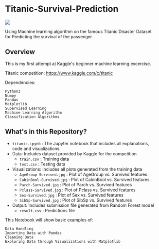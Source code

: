 # Titanic-Survival-Prediction

<img src="https://images8.alphacoders.com/405/405029.jpg">

Using Machine learning algorithm on the famous Titanic Disaster Dataset for Predicting the survival of the passenger
                                                                    
## Overview
This is my first attempt at Kaggle's beginner machine learning excercise.

Titanic competition: https://www.kaggle.com/c/titanic

Dependencies:

    Python3
    Numpy
    Pandas
    Matplotlib
    Supervised Learning
    Machine Learning Algorithm
    Classification Algorithms

## What's in this Repository?
* `titanic.ipynb` : The Jupyter notebook that includes all explanations, code and visualizations
* Data: Includes dataset provided by Kaggle for the competition
    * `train.csv` : Training data
    * `test.csv` : Testing data
* Visualizations: Includes all plots generated from the training data
   * `AgeGroup-Survived.jpg` : Plot of AgeGroup vs. Survived features
   * `CabinBool-Survived.jpg` : Plot of CabinBool vs. Survived features
   * `Parch-Survived.jpg` : Plot of Parch vs. Survived features
   * `Pclass-Survived.jpg` : Plot of Pclass vs. Survived features
   * `Sex-Survived.jpg` : Plot of Sex vs. Survived features
   * `SibSp-Survived.jpg` : Plot of SibSp vs. Survived features
* Output: Includes submission file generated from Random Forest model
   * `result.csv` : Predictions file

This Notebook will show basic examples of:

    Data Handling
    Importing Data with Pandas
    Cleaning Data
    Exploring Data through Visualizations with Matplotlib
    

